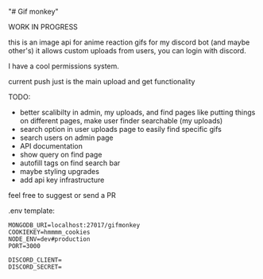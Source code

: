 "# Gif monkey" 

WORK IN PROGRESS

this is an image api for anime reaction gifs for my discord bot (and maybe other's)
it allows custom uploads from users, you can login with discord.

I have a cool permissions system.

current push just is the main upload and get functionality

TODO:
 - better scalibilty in admin, my uploads, and find pages
    like putting things on different pages, make user finder searchable (my uploads)
 - search option in user uploads page to easily find specific gifs
 - search users on admin page
 - API documentation
 - show query on find page
 - autofill tags on find search bar
 - maybe styling upgrades
 - add api key infrastructure

feel free to suggest or send a PR

.env template:
```env
MONGODB_URI=localhost:27017/gifmonkey
COOKIEKEY=hmmmm_cookies
NODE_ENV=dev#production
PORT=3000

DISCORD_CLIENT=
DISCORD_SECRET=
```